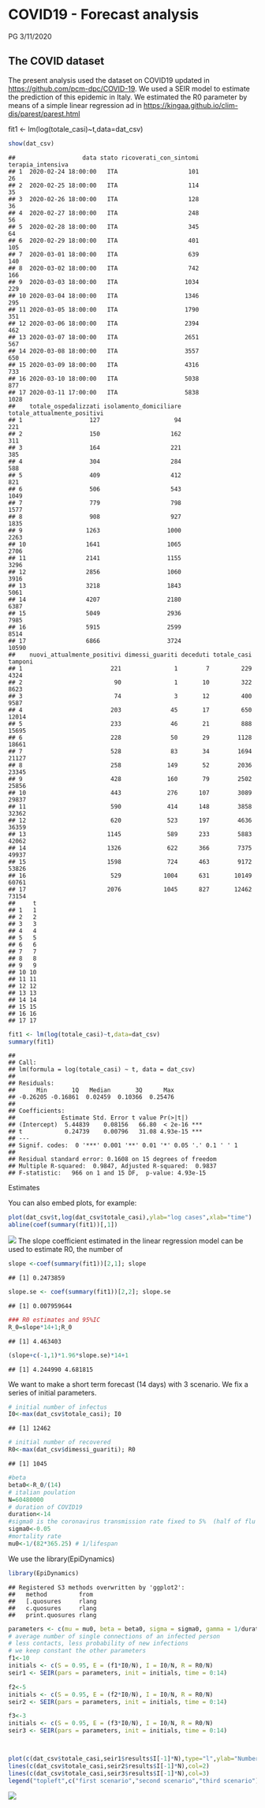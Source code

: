 COVID19 - Forecast analysis
================
PG
3/11/2020

## The COVID dataset

The present analysis used the dataset on COVID19 updated in
<https://github.com/pcm-dpc/COVID-19>. We used a SEIR model to estimate
the prediction of this epidemic in Italy. We estimated the R0 parameter
by means of a simple linear regression ad in
<https://kingaa.github.io/clim-dis/parest/parest.html>

fit1 \<-
    lm(log(totale\_casi)~t,data=dat\_csv)

``` r
show(dat_csv)
```

    ##                   data stato ricoverati_con_sintomi terapia_intensiva
    ## 1  2020-02-24 18:00:00   ITA                    101                26
    ## 2  2020-02-25 18:00:00   ITA                    114                35
    ## 3  2020-02-26 18:00:00   ITA                    128                36
    ## 4  2020-02-27 18:00:00   ITA                    248                56
    ## 5  2020-02-28 18:00:00   ITA                    345                64
    ## 6  2020-02-29 18:00:00   ITA                    401               105
    ## 7  2020-03-01 18:00:00   ITA                    639               140
    ## 8  2020-03-02 18:00:00   ITA                    742               166
    ## 9  2020-03-03 18:00:00   ITA                   1034               229
    ## 10 2020-03-04 18:00:00   ITA                   1346               295
    ## 11 2020-03-05 18:00:00   ITA                   1790               351
    ## 12 2020-03-06 18:00:00   ITA                   2394               462
    ## 13 2020-03-07 18:00:00   ITA                   2651               567
    ## 14 2020-03-08 18:00:00   ITA                   3557               650
    ## 15 2020-03-09 18:00:00   ITA                   4316               733
    ## 16 2020-03-10 18:00:00   ITA                   5038               877
    ## 17 2020-03-11 17:00:00   ITA                   5838              1028
    ##    totale_ospedalizzati isolamento_domiciliare totale_attualmente_positivi
    ## 1                   127                     94                         221
    ## 2                   150                    162                         311
    ## 3                   164                    221                         385
    ## 4                   304                    284                         588
    ## 5                   409                    412                         821
    ## 6                   506                    543                        1049
    ## 7                   779                    798                        1577
    ## 8                   908                    927                        1835
    ## 9                  1263                   1000                        2263
    ## 10                 1641                   1065                        2706
    ## 11                 2141                   1155                        3296
    ## 12                 2856                   1060                        3916
    ## 13                 3218                   1843                        5061
    ## 14                 4207                   2180                        6387
    ## 15                 5049                   2936                        7985
    ## 16                 5915                   2599                        8514
    ## 17                 6866                   3724                       10590
    ##    nuovi_attualmente_positivi dimessi_guariti deceduti totale_casi tamponi
    ## 1                         221               1        7         229    4324
    ## 2                          90               1       10         322    8623
    ## 3                          74               3       12         400    9587
    ## 4                         203              45       17         650   12014
    ## 5                         233              46       21         888   15695
    ## 6                         228              50       29        1128   18661
    ## 7                         528              83       34        1694   21127
    ## 8                         258             149       52        2036   23345
    ## 9                         428             160       79        2502   25856
    ## 10                        443             276      107        3089   29837
    ## 11                        590             414      148        3858   32362
    ## 12                        620             523      197        4636   36359
    ## 13                       1145             589      233        5883   42062
    ## 14                       1326             622      366        7375   49937
    ## 15                       1598             724      463        9172   53826
    ## 16                        529            1004      631       10149   60761
    ## 17                       2076            1045      827       12462   73154
    ##     t
    ## 1   1
    ## 2   2
    ## 3   3
    ## 4   4
    ## 5   5
    ## 6   6
    ## 7   7
    ## 8   8
    ## 9   9
    ## 10 10
    ## 11 11
    ## 12 12
    ## 13 13
    ## 14 14
    ## 15 15
    ## 16 16
    ## 17 17

``` r
fit1 <- lm(log(totale_casi)~t,data=dat_csv)
summary(fit1)
```

    ## 
    ## Call:
    ## lm(formula = log(totale_casi) ~ t, data = dat_csv)
    ## 
    ## Residuals:
    ##      Min       1Q   Median       3Q      Max 
    ## -0.26205 -0.16861  0.02459  0.10366  0.25476 
    ## 
    ## Coefficients:
    ##             Estimate Std. Error t value Pr(>|t|)    
    ## (Intercept)  5.44839    0.08156   66.80  < 2e-16 ***
    ## t            0.24739    0.00796   31.08 4.93e-15 ***
    ## ---
    ## Signif. codes:  0 '***' 0.001 '**' 0.01 '*' 0.05 '.' 0.1 ' ' 1
    ## 
    ## Residual standard error: 0.1608 on 15 degrees of freedom
    ## Multiple R-squared:  0.9847, Adjusted R-squared:  0.9837 
    ## F-statistic:   966 on 1 and 15 DF,  p-value: 4.93e-15

Estimates

You can also embed plots, for example:

``` r
plot(dat_csv$t,log(dat_csv$totale_casi),ylab="log cases",xlab="time")
abline(coef(summary(fit1))[,1])
```

![](draft_analysis_Italy_files/figure-gfm/model%20plot-1.png)<!-- -->
The slope coefficient estimated in the linear regression model can be
used to estimate R0, the number of

``` r
slope <-coef(summary(fit1))[2,1]; slope
```

    ## [1] 0.2473859

``` r
slope.se <- coef(summary(fit1))[2,2]; slope.se
```

    ## [1] 0.007959644

``` r
### R0 estimates and 95%IC 
R_0=slope*14+1;R_0
```

    ## [1] 4.463403

``` r
(slope+c(-1,1)*1.96*slope.se)*14+1
```

    ## [1] 4.244990 4.681815

We want to make a short term forecast (14 days) with 3 scenario. We fix
a series of initial parameters.

``` r
# initial number of infectus
I0<-max(dat_csv$totale_casi); I0
```

    ## [1] 12462

``` r
# initial number of recovered
R0<-max(dat_csv$dimessi_guariti); R0
```

    ## [1] 1045

``` r
#beta 
beta0<-R_0/(14)
# italian poulation
N=60480000
# duration of COVID19 
duration<-14
#sigma0 is the coronavirus transmission rate fixed to 5%  (half of flu epidemic)
sigma0<-0.05
#mortality rate 
mu0<-1/(82*365.25) # 1/lifespan
```

We use the library(EpiDynamics)

``` r
library(EpiDynamics)
```

    ## Registered S3 methods overwritten by 'ggplot2':
    ##   method         from 
    ##   [.quosures     rlang
    ##   c.quosures     rlang
    ##   print.quosures rlang

``` r
parameters <- c(mu = mu0, beta = beta0, sigma = sigma0, gamma = 1/duration)
# average number of single connections of an infected person
# less contacts, less probability of new infections
# we keep constant the other parameters
f1<-10
initials <- c(S = 0.95, E = (f1*I0/N), I = I0/N, R = R0/N)
seir1 <- SEIR(pars = parameters, init = initials, time = 0:14)

f2<-5
initials <- c(S = 0.95, E = (f2*I0/N), I = I0/N, R = R0/N)
seir2 <- SEIR(pars = parameters, init = initials, time = 0:14)

f3<-3
initials <- c(S = 0.95, E = (f3*I0/N), I = I0/N, R = R0/N)
seir3 <- SEIR(pars = parameters, init = initials, time = 0:14)



plot(c(dat_csv$totale_casi,seir1$results$I[-1]*N),type="l",ylab="Number of infectus",xlab="time")
lines(c(dat_csv$totale_casi,seir2$results$I[-1]*N),col=2)
lines(c(dat_csv$totale_casi,seir3$results$I[-1]*N),col=3)
legend("topleft",c("first scenario","second scenario","third scenario"),lty=1,col=1:3)
```

![](draft_analysis_Italy_files/figure-gfm/first%20scenario%20plot-1.png)<!-- -->
